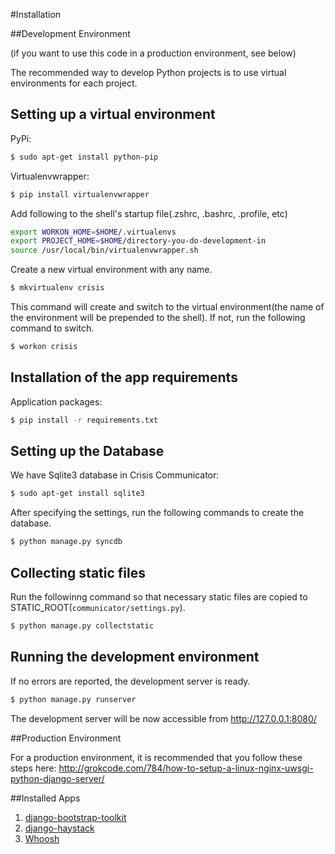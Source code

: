 #Installation

##Development Environment

(if you want to use this code in a production environment, see below)

The recommended way to develop Python projects is to use virtual
environments for each project.

Setting up a virtual environment
--------------------------------
PyPi:
```bash
$ sudo apt-get install python-pip
```
Virtualenvwrapper:
```bash
$ pip install virtualenvwrapper
```

Add following to the shell's startup file(.zshrc, .bashrc, .profile, etc)

```bash
export WORKON_HOME=$HOME/.virtualenvs
export PROJECT_HOME=$HOME/directory-you-do-development-in
source /usr/local/bin/virtualenvwrapper.sh
```

Create a new virtual environment with any name.

```bash
$ mkvirtualenv crisis
```

This command will create and switch to the virtual environment(the name of the environment will be prepended to the shell). If not, run the following command to switch.

```bash
$ workon crisis
```

Installation of the app requirements
------------------------------------

Application packages:
```bash
$ pip install -r requirements.txt
```

Setting up the Database
-----------------------
We have Sqlite3 database in Crisis Communicator:
```bash
$ sudo apt-get install sqlite3
```

After specifying the settings, run the following commands to create the database.
```bash
$ python manage.py syncdb
```

Collecting static files
-----------------------

Run the followinng command so that necessary static files are copied to STATIC\_ROOT(```communicator/settings.py```).

```bash
$ python manage.py collectstatic
```

Running the development environment
-----------------------------------
If no errors are reported, the development server is ready.
```bash
$ python manage.py runserver
```

The development server will be now accessible from <http://127.0.0.1:8080/>


##Production Environment

For a production environment, it is recommended that you follow these steps here: http://grokcode.com/784/how-to-setup-a-linux-nginx-uwsgi-python-django-server/


##Installed Apps
1. [django-bootstrap-toolkit](https://github.com/dyve/django-bootstrap-toolkit)
2. [django-haystack](https://github.com/toastdriven/django-haystack)
3. [Whoosh](https://github.com/JoeGermuska/django-whoosh)
